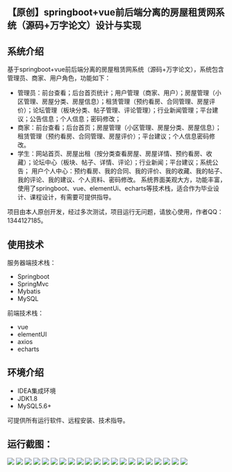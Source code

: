 ## 【原创】springboot+vue前后端分离的房屋租赁网系统（源码+万字论文）设计与实现

## 系统介绍

基于springboot+vue前后端分离的房屋租赁网系统（源码+万字论文），系统包含管理员、商家、用户角色，功能如下：
- 管理员：前台查看；后台首页统计；用户管理（商家、用户）；房屋管理（小区管理、房屋分类、房屋信息）；租赁管理（预约看房、合同管理、房屋评价）；论坛管理（板块分类、帖子管理、评论管理）；行业新闻管理；平台建议；公告信息；个人信息；密码修改；
- 商家：前台查看；后台首页；房屋管理（小区管理、房屋分类、房屋信息）；租赁管理（预约看房、合同管理、房屋评价）；平台建议；个人信息密码修改。
- 学生：网站首页、房屋出租（按分类查看房屋、房屋详情、预约看房、收藏）；论坛中心（板块、帖子、详情、评论）；行业新闻；平台建议；系统公告；
用户个人中心：预约看房、我的合同、我的评价、我的收藏、我的帖子、我的评论、我的建议、个人资料、密码修改。
系统界面美观大方，功能丰富，使用了springboot、vue、elementUi、echarts等技术栈，适合作为毕业设计、课程设计，有需要可提供指导。

项目由本人原创开发，经过多次测试，项目运行无问题，请放心使用，作者QQ：1344127185。

## 使用技术

服务器端技术栈：

- Springboot
- SpringMvc
- Mybatis
- MySQL

前端技术栈：

- vue
- elementUI
- axios
- echarts

## 环境介绍

- IDEA集成环境
- JDK1.8
- MySQL5.6+

可提供所有运行软件、远程安装、技术指导。

## 运行截图：
![](https://github.com/itcoderyhl/bill-server/blob/main/images/1.png)
![](https://github.com/itcoderyhl/bill-server/blob/main/images/2.png)
![](https://github.com/itcoderyhl/bill-server/blob/main/images/3.png)
![](https://github.com/itcoderyhl/bill-server/blob/main/images/4.png)
![](https://github.com/itcoderyhl/bill-server/blob/main/images/5.png)
![](https://github.com/itcoderyhl/bill-server/blob/main/images/6.png)
![](https://github.com/itcoderyhl/bill-server/blob/main/images/7.png)
![](https://github.com/itcoderyhl/bill-server/blob/main/images/8.png)
![](https://github.com/itcoderyhl/bill-server/blob/main/images/9.png)
![](https://github.com/itcoderyhl/bill-server/blob/main/images/10.png)
![](https://github.com/itcoderyhl/bill-server/blob/main/images/11.png)
![](https://github.com/itcoderyhl/bill-server/blob/main/images/12.png)
![](https://github.com/itcoderyhl/bill-server/blob/main/images/13.png)
![](https://github.com/itcoderyhl/bill-server/blob/main/images/14.png)
![](https://github.com/itcoderyhl/bill-server/blob/main/images/15.png)
![](https://github.com/itcoderyhl/bill-server/blob/main/images/16.png)
![](https://github.com/itcoderyhl/bill-server/blob/main/images/17.png)
![](https://github.com/itcoderyhl/bill-server/blob/main/images/18.png)
![](https://github.com/itcoderyhl/bill-server/blob/main/images/19.png)
![](https://github.com/itcoderyhl/bill-server/blob/main/images/20.png)
![](https://github.com/itcoderyhl/bill-server/blob/main/images/21.png)

